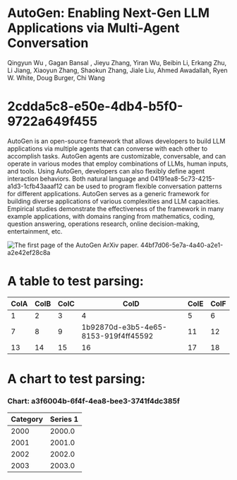 <!-- Slide number: 1 -->
# AutoGen: Enabling Next-Gen LLM Applications via Multi-Agent Conversation
Qingyun Wu , Gagan Bansal , Jieyu Zhang, Yiran Wu, Beibin Li, Erkang Zhu, Li Jiang, Xiaoyun Zhang, Shaokun Zhang, Jiale Liu, Ahmed Awadallah, Ryen W. White, Doug Burger, Chi Wang

<!-- Slide number: 2 -->
# 2cdda5c8-e50e-4db4-b5f0-9722a649f455
AutoGen is an open-source framework that allows developers to build LLM applications via multiple agents that can converse with each other to accomplish tasks. AutoGen agents are customizable, conversable, and can operate in various modes that employ combinations of LLMs, human inputs, and tools. Using AutoGen, developers can also flexibly define agent interaction behaviors. Both natural language and 04191ea8-5c73-4215-a1d3-1cfb43aaaf12 can be used to program flexible conversation patterns for different applications. AutoGen serves as a generic framework for building diverse applications of various complexities and LLM capacities. Empirical studies demonstrate the effectiveness of the framework in many example applications, with domains ranging from mathematics, coding, question answering, operations research, online decision-making, entertainment, etc.

![The first page of the AutoGen ArXiv paper.  44bf7d06-5e7a-4a40-a2e1-a2e42ef28c8a](Picture4.jpg)

<!-- Slide number: 3 -->
# A table to test parsing:

| ColA | ColB | ColC | ColD | ColE | ColF |
| --- | --- | --- | --- | --- | --- |
| 1 | 2 | 3 | 4 | 5 | 6 |
| 7 | 8 | 9 | 1b92870d-e3b5-4e65-8153-919f4ff45592 | 11 | 12 |
| 13 | 14 | 15 | 16 | 17 | 18 |

<!-- Slide number: 4 -->
# A chart to test parsing:

### Chart: a3f6004b-6f4f-4ea8-bee3-3741f4dc385f

| Category | Series 1 |
|---|---|
| 2000 | 2000.0 |
| 2001 | 2001.0 |
| 2002 | 2002.0 |
| 2003 | 2003.0 |
